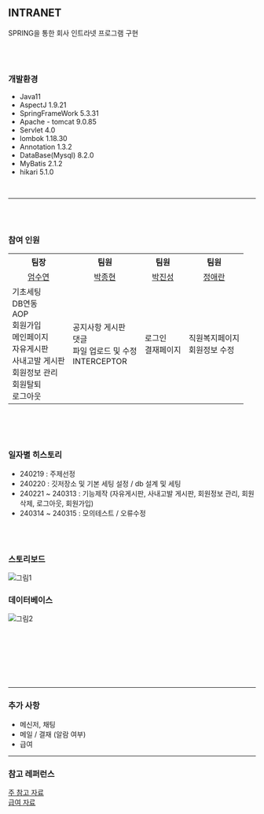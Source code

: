 ##  INTRANET
SPRING을 통한 회사 인트라넷 프로그램 구현

<br/>
<br/>


### 개발환경
- Java11
- AspectJ 1.9.21
- SpringFrameWork 5.3.31
- Apache - tomcat 9.0.85
- Servlet 4.0
- lombok 1.18.30
- Annotation 1.3.2
- DataBase(Mysql) 8.2.0
- MyBatis 2.1.2
- hikari 5.1.0

<br/>
<HR/>
<br/>
<br/>

### 참여 인원
<table >
  <tr>
    <th>팀장</th><th>팀원</th><th>팀원</th><th>팀원</th>
  </tr>
  <tr align="center">
    <td> <a href="https://github.com/nanaball/TicketReservation">엄수연</a></td>
    <td> <a href="https://github.com/qwerdf1133/intranet-fork.git">박종현</a> </td>
    <td> <a href="https://github.com/jinseong-1/intranet.git">박진성</a> </td>
    <td> <a href="https://github.com/jeongaeran/intranet.git">정애란</a> </td>
  </tr>
  <tr>
    <td>기초세팅<br/>
	DB연동 <br/>
	AOP<br/>
    	회원가입<br/>
    	메인페이지<br/>
    	자유게시판<br/>
    	사내고발 게시판<br/>
    	회원정보 관리<br/>
    	회원탈퇴<br/>
    	로그아웃
    </td>
<td>
공지사항 게시판<br/>
댓글<br/>
파일 업로드 및 수정<br/>
INTERCEPTOR<br/>
</td>
<td>로그인<br/>
	결재페이지<br/>
</td>
<td>직원복지페이지<br/>
	회원정보 수정<br/>
</td>
  </tr>
</table>
<br/><br/><br/>

### 일자별 히스토리
- 240219 : 주제선정
- 240220 : 깃저장소 및 기본 세팅 설정 / db 설계 및 세팅
- 240221 ~ 240313 : 기능제작 (자유게시판, 사내고발 게시판, 회원정보 관리, 회원 삭제, 로그아웃, 회원가입)
- 240314 ~ 240315 : 모의테스트 / 오류수정
<br/>
<br/>

### 스토리보드

![그림1](https://github.com/nanaball/intranet/assets/145513701/4ab7521b-46a7-450e-8f84-7790ac97af6d)

### 데이터베이스
![그림2](https://github.com/nanaball/intranet/assets/145513701/d7a1cb39-4a14-4da9-ab05-37a59117391a)

<br/>
<br/>



<br/>
<br/>


<br/>
<br/>

<hr/>

### 추가 사항
- 메신저, 채팅 
- 메일 / 결재 (알람 여부)
- 급여

<hr/>

### 참고 레퍼런스
[주 참고 자료](https://cloud.dbinc.co.kr/%ea%b7%b8%eb%a3%b9%ec%9b%a8%ec%96%b4) <br/>
[급여 자료](https://wantedspace.ai/features/payroll)


